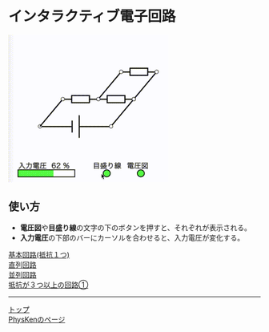 # インタラクティブ電子回路
![電子回路の図](/fig/Cir.gif)

## 使い方
* **電圧図**や**目盛り線**の文字の下のボタンを押すと、それぞれが表示される。
* **入力電圧**の下部のバーにカーソルを合わせると、入力電圧が変化する。

[基本回路(抵抗１つ)](https://phys-ken.github.io/Circuit_App/Q1_simple/App.html)  
[直列回路](https://phys-ken.github.io/Circuit_App/Q2_series/App.html)  
[並列回路](https://phys-ken.github.io/Circuit_App/Q3_parallel/App.html)  
[抵抗が３つ以上の回路①](https://phys-ken.github.io/Circuit_App/Q4/App.html)

---

[トップ](https://phys-ken.github.io/Circuit_App/)  
[PhysKenのページ](https://github.com/phys-ken)